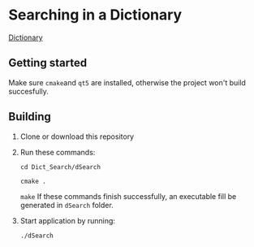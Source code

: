# Searching in a Dictionary 

[Dictionary](https://raw.githubusercontent.com/dwyl/english-words/master/words.txt)

## Getting started

Make sure `cmake`and `qt5` are installed, otherwise the project won't build succesfully.

## Building

1. Clone or download this repository

3. Run these commands:

   `cd Dict_Search/dSearch`

   `cmake .`

   `make`
If these commands finish successfully, an executable fill be generated in `dSearch` folder.

4. Start application by running:

   `./dSearch`
